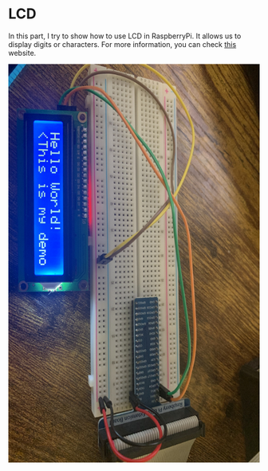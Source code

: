 # LCD 

In this part, I try to show how to use LCD in RaspberryPi. It allows us to display digits or characters. For more information, you can check <a href="https://www.recantha.co.uk/blog/?p=4849" target="_blank" >this</a> website.

<img src="../../img/lcd.jpg" width="700" height="800px">
